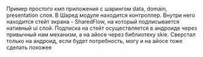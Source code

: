 Пример простого кмп приложения с шарингом data, domain, presentation слоя.
В Шаред модуле находится контроллер. Внутри него находится стейт экрана - SharedFlow, на который подписывается нативный ui слой.
Подписка на стейт осуществляется в андроиде через привычный нам механизм, а на айосе через библиотеку skie.
Сверстал только на андроид, если будет потребность, могу и на айосе тоже сделать похожее
